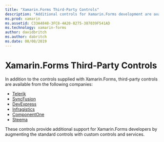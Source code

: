 ```yaml
---
title: "Xamarin.Forms Third-Party Controls"
description: "Additional controls for Xamarin.Forms development are available from companies such as Telerik, SyncFusion, DevExpress, Infragistics, ComponentOne, and Steema."
ms.prod: xamarin
ms.assetid: C33A4848-3FC8-4A20-8275-387039F541AD
ms.technology: xamarin-forms
author: davidbritch
ms.author: dabritch
ms.date: 08/08/2019
---
```


# Xamarin.Forms Third-Party Controls

In addition to the controls supplied with Xamarin.Forms, third-party controls are available from the following companies:

- [Telerik](https://www.telerik.com/xamarin-ui)
- [SyncFusion](https://www.syncfusion.com/xamarin-ui-controls)
- [DevExpress](https://www.devexpress.com/xamarin/)
- [Infragistics](https://www.infragistics.com/products/xamarin)
- [ComponentOne](https://www.grapecity.com/componentone-xamarin/)
- [Steema](https://www.steema.com/product/forms)

These controls provide additional support for Xamarin.Forms developers by augmenting the standard controls with custom controls and services.
